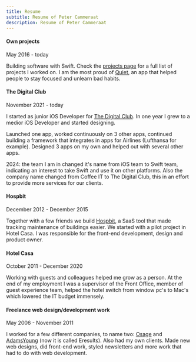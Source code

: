```yaml
---
title: Resume
subtitle: Resume of Peter Cammeraat
description: Resume of Peter Cammeraat
---
```


#### Own projects
May 2016 - today

Building software with Swift. Check the [projects page](/projects/) for a full list of projects I worked on. I am the most proud of [Quiet](https://petercammeraat.net/projects/quiet/), an app that helped people to stay focused and unlearn bad habits.


#### The Digital Club
November 2021 - today 

I started as junior iOS Developer for [The Digital Club](https://thedigitalclub.nl). In one year I grew to a medior iOS Developer and started designing. 

Launched one app, worked continuously on 3 other apps, continued building a framework that integrates in apps for Airlines (Lufthansa for example). Designed 3 apps on my own and helped out with several other apps.

2024: the team I am in changed it's name from iOS team to Swift team, indicating an interest to take Swift and use it on other platforms. Also the company name changed from Coffee IT to The Digital Club, this in an effort to provide more services for our clients.


#### Hospbit
December 2012 - December 2015

Together with a few friends we build [Hospbit](/projects/hospbit/), a SaaS tool that made tracking maintenance of buildings easier. We started with a pilot project in Hotel Casa. I was responsible for the front-end development, design and product owner.


#### Hotel Casa
October 2011 - December 2020

Working with guests and colleagues helped me grow as a person. At the end of my employment I was a supervisor of the Front Office, member of guest experience team, helped the hotel switch from window pc's to Mac's which lowered the IT budget immensely.


#### Freelance web design/development work
May 2006 - November 2011

I worked for a few different companies, to name two: [Osage](https://osage.nl) and [AdamsYoung](https://adamsyoung.nl) (now it is called Eresults). Also had my own clients. Made new web designs, did front-end work, styled newsletters and more work that had to do with web development.
